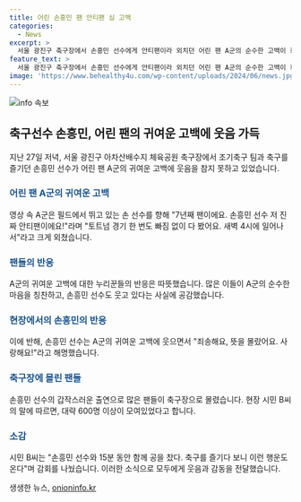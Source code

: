 ```yaml
---
title: 어린 손흥민 팬 안티팬 심 고백
categories:
  - News
excerpt: >
  서울 광진구 축구장에서 손흥민 선수에게 안티팬이라 외치던 어린 팬 A군의 순수한 고백이 화제다. 영상에서 A군은 7년째 팬이에요. 손흥민 선수 저 진짜 안티팬이에요!라며 손 선수에게 사랑을 고백하고 사과했다. 이에 누리꾼들은 A군의 순수한 마음과 손흥민 선수의 반응에 감동을 표했다. 또한, 손흥민 선수가 갑작스럽게 축구장에 등장하여 축구를 하자 많은 팬들이 몰렸으며, 이에 대해 경기에 참여한 시민 B씨는 한 여름 밤의 꿈이라고 소감을 전했다. 현재 손흥민은 휴식 중이지만 내달부터 토트넘의 프리시즌 일정에 합류할 예정이다. 
feature_text: >
  서울 광진구 축구장에서 손흥민 선수에게 안티팬이라 외치던 어린 팬 A군의 순수한 고백이 화제다. 영상에서 A군은 7년째 팬이에요. 손흥민 선수 저 진짜 안티팬이에요!라며 손 선수에게 사랑을 고백하고 사과했다. 이에 누리꾼들은 A군의 순수한 마음과 손흥민 선수의 반응에 감동을 표했다. 또한, 손흥민 선수가 갑작스럽게 축구장에 등장하여 축구를 하자 많은 팬들이 몰렸으며, 이에 대해 경기에 참여한 시민 B씨는 한 여름 밤의 꿈이라고 소감을 전했다. 현재 손흥민은 휴식 중이지만 내달부터 토트넘의 프리시즌 일정에 합류할 예정이다. 
image: 'https://www.behealthy4u.com/wp-content/uploads/2024/06/news.jpg'
---
```


<p><img src="https://www.behealthy4u.com/wp-content/uploads/2024/06/news.jpg" alt="info 속보" /></p>

<h2 data-ke-size="size26">축구선수 손흥민, 어린 팬의 귀여운 고백에 웃음 가득</h2>

<p data-ke-size="size16">지난 27일 저녁, 서울 광진구 아차산배수지 체육공원 축구장에서 조기축구 팀과 축구를 즐기던 손흥민 선수가 어린 팬 A군의 귀여운 고백에 웃음을 참지 못하고 있었습니다.</p>

<h3><b><span style="color: #1a5490;">어린 팬 A군의 귀여운 고백</span></b></h3>

<p data-ke-size="size16">영상 속 A군은 필드에서 뛰고 있는 손 선수를 향해 "7년째 팬이에요. 손흥민 선수 저 진짜 안티팬이에요!"라며 "토트넘 경기 한 번도 빠짐 없이 다 봤어요. 새벽 4시에 일어나서"라고 크게 외쳤습니다.</p>

<h3><b><span style="color: #1a5490;">팬들의 반응</span></b></h3>

<p data-ke-size="size16">A군의 귀여운 고백에 대한 누리꾼들의 반응은 따뜻했습니다. 많은 이들이 A군의 순수한 마음을 칭찬하고, 손흥민 선수도 웃고 있다는 사실에 공감했습니다.</p>

<h3><b><span style="color: #1a5490;">현장에서의 손흥민의 반응</span></b></h3>

<p data-ke-size="size16">이에 반해, 손흥민 선수는 A군의 귀여운 고백에 웃으면서 "죄송해요, 뜻을 몰랐어요. 사랑해요!"라고 해명했습니다.</p>

<h3><b><span style="color: #1a5490;">축구장에 몰린 팬들</span></b></h3>

<p data-ke-size="size16">손흥민 선수의 갑작스러운 출연으로 많은 팬들이 축구장으로 몰렸습니다. 현장 시민 B씨의 말에 따르면, 대략 600명 이상이 모여있었다고 합니다.</p>

<h3><b><span style="color: #1a5490;">소감</span></b></h3>

<p data-ke-size="size16">시민 B씨는 "손흥민 선수와 15분 동안 함께 공을 찼다. 축구를 즐기다 보니 이런 행운도 온다"며 감회를 나눴습니다. 이러한 소식으로 모두에게 웃음과 감동을 전달했습니다.</p>
생생한 뉴스, <a href="https://onioninfo.kr" rel="dofollow">onioninfo.kr</a>


